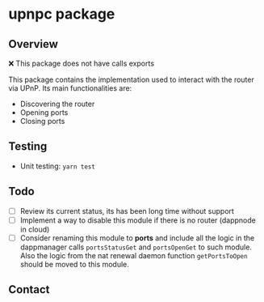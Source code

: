 # upnpc package

## Overview

❌ This package does not have calls exports

This package contains the implementation used to interact with the router via UPnP. Its main functionalities are:

- Discovering the router
- Opening ports
- Closing ports

## Testing

- Unit testing: `yarn test`

## Todo

- [ ] Review its current status, its has been long time without support
- [ ] Implement a way to disable this module if there is no router (dappnode in cloud)
- [ ] Consider renaming this module to **ports** and include all the logic in the dappmanager calls `portsStatusGet` and `portsOpenGet` to such module. Also the logic from the nat renewal daemon function `getPortsToOpen` should be moved to this module.

## Contact
